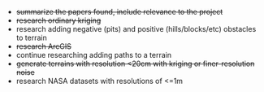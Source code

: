 - ~~summarize the papers found, include relevance to the project~~
- ~~research ordinary kriging~~
- research adding negative (pits) and positive (hills/blocks/etc) obstacles to terrain
- ~~research ArcGIS~~
- continue researching adding paths to a terrain
- ~~generate terrains with resolution <20cm with kriging or finer-resolution noise~~
- research NASA datasets with resolutions of <=1m